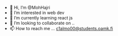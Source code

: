 - 👋 Hi, I’m @MohHajri
- 👀 I’m interested in web dev
- 🌱 I’m currently learning react js
- 💞️ I’m looking to collaborate on ..
- 📫 How to reach me ...
c1almo00@students.oamk.fi
<!---
MohHajri/MohHajri is a ✨ special ✨ repository because its `README.md` (this file) appears on your GitHub profile.
You can click the Preview link to take a look at your changes.
--->
